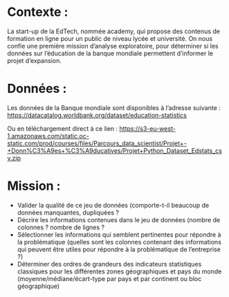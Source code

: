 # Contexte :
La start-up de la EdTech, nommée academy, qui propose des contenus de formation en ligne pour un public de niveau lycée et université.
On nous confie une première mission d’analyse exploratoire, pour déterminer si les données sur l’éducation de la banque mondiale permettent d’informer le projet d’expansion.

# Données :
Les données de la Banque mondiale sont disponibles à l’adresse suivante :
https://datacatalog.worldbank.org/dataset/education-statistics

Ou en téléchargement direct à ce lien : https://s3-eu-west-1.amazonaws.com/static.oc-static.com/prod/courses/files/Parcours_data_scientist/Projet+-+Donn%C3%A9es+%C3%A9ducatives/Projet+Python_Dataset_Edstats_csv.zip

# Mission : 
- Valider la qualité de ce jeu de données (comporte-t-il beaucoup de données manquantes, dupliquées ?
- Décrire les informations contenues dans le jeu de données (nombre de colonnes ? nombre de lignes ?
- Sélectionner les informations qui semblent pertinentes pour répondre à la problématique (quelles sont les colonnes contenant des informations qui peuvent être utiles pour répondre à la problématique de l’entreprise ?)
- Déterminer des ordres de grandeurs des indicateurs statistiques classiques pour les différentes zones géographiques et pays du monde (moyenne/médiane/écart-type par pays et par continent ou bloc géographique)
